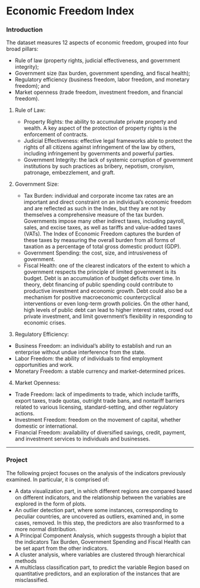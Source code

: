# Economic Freedom Index

### Introduction ###
The dataset measures 12 aspects of economic freedom, grouped into four broad pillars:
- Rule of law (property rights, judicial effectiveness, and government integrity);
- Government size (tax burden, government spending, and fiscal health);
- Regulatory efficiency (business freedom, labor freedom, and monetary freedom); and
- Market openness (trade freedom, investment freedom, and financial freedom).

1. Rule of Law:
   - Property Rights: the ability to accumulate private property and wealth. A key aspect of the protection of property rights is the enforcement of contracts.
   - Judicial Effectiveness: effective legal frameworks able to protect the rights of all citizens against infringement of the law by others, including infringement by governments and powerful parties.
   - Government Integrity: the lack of systemic corruption of government institutions by such practices as bribery, nepotism, cronyism, patronage, embezzlement, and graft.

2. Government Size:
   - Tax Burden: individual and corporate income tax rates are an important and direct constraint on an individual’s economic freedom and are reflected as such in the Index, but they are not by themselves a comprehensive measure of the tax burden. Governments impose many other indirect taxes, including payroll, sales, and excise taxes, as well as tariffs and value-added taxes (VATs). The Index of Economic Freedom captures the burden of these taxes by measuring the overall burden from all forms of taxation as a percentage of total gross domestic product (GDP).
   - Government Spending: the cost, size, and intrusiveness of government.
   - Fiscal Health: one of the clearest indicators of the extent to which a government respects the principle of limited government is its budget. Debt is an accumulation of budget deficits over time. In theory, debt financing of public spending could contribute to productive investment and economic growth. Debt could also be a mechanism for positive macroeconomic countercyclical interventions or even long-term growth policies. On the other hand, high levels of public debt can lead to higher interest rates, crowd out private investment, and limit government’s flexibility in responding to economic crises.
  
3. Regulatory Efficiency:
- Business Freedom: an individual’s ability to establish and run an enterprise without undue interference from the state.
- Labor Freedom: the ability of individuals to find employment opportunities and work.
- Monetary Freedom: a stable currency and market-determined prices.

4. Market Openness:
- Trade Freedom: lack of impediments to trade, which include tariffs, export taxes, trade quotas, outright trade bans, and nontariff barriers related to various licensing, standard-setting, and other regulatory actions.
- Investment Freedom: freedom on the movement of capital, whether domestic or international.
- Financial Freedom: availability of diversified savings, credit, payment, and investment services to individuals and businesses. 

---

### Project ###

The following project focuses on the analysis of the indicators previously examined. In particular, it is comprised of:
- A data visualization part, in which different regions are compared based on different indicators, and the relationship between the variables are explored in the form of plots.
- An outlier detection part, where some instances, corresponding to peculiar countries, are uncovered as outliers, examined and, in some cases, removed. In this step, the predictors are also trasnformed to a more normal distribution.
- A Principal Component Analysis, which suggests through a biplot that the indicators Tax Burden, Government Spending and Fiscal Health can be set apart from the other indicators.
- A cluster analysis, where variables are clustered through hierarchical methods
- A multiclass classification part, to predict the variable Region based on quantitative predictors, and an exploration of the instances that are misclassified.
